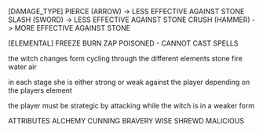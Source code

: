 [DAMAGE_TYPE]
    PIERCE (ARROW) -> LESS EFFECTIVE AGAINST STONE
    SLASH (SWORD) -> LESS EFFECTIVE AGAINST STONE
    CRUSH (HAMMER) -> MORE EFFECTIVE AGAINST STONE

[ELEMENTAL]
    FREEZE
    BURN
    ZAP 
    POISONED - CANNOT CAST SPELLS 

the witch changes form cycling through the different elements
    stone
    fire
    water
    air

in each stage she is either strong or weak against the player depending on the players 
element

the player must be strategic by attacking while the witch is in a weaker form

ATTRIBUTES
    ALCHEMY
    CUNNING
    BRAVERY
    WISE
    SHREWD
    MALICIOUS    








